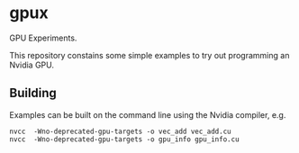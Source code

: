 # gpux
GPU Experiments.

This repository constains some simple examples to try out programming an Nvidia GPU.

## Building

Examples can be built on the command line using the Nvidia compiler, e.g.
```
nvcc  -Wno-deprecated-gpu-targets -o vec_add vec_add.cu
nvcc  -Wno-deprecated-gpu-targets -o gpu_info gpu_info.cu
```
